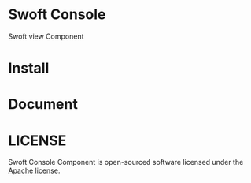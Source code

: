 # Swoft Console
Swoft view Component

# Install

# Document

# LICENSE
Swoft Console Component is open-sourced software licensed under the [Apache license](LICENSE).
